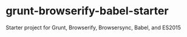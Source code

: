 # grunt-browserify-babel-starter
Starter project for Grunt, Browserify, Browsersync, Babel, and ES2015
